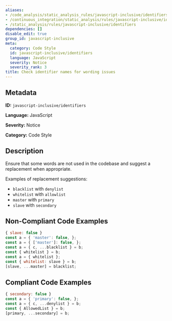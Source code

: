 ```yaml
---
aliases:
- /code_analysis/static_analysis_rules/javascript-inclusive/identifiers
- /continuous_integration/static_analysis/rules/javascript-inclusive/identifiers
- /static_analysis/rules/javascript-inclusive/identifiers
dependencies: []
disable_edit: true
group_id: javascript-inclusive
meta:
  category: Code Style
  id: javascript-inclusive/identifiers
  language: JavaScript
  severity: Notice
  severity_rank: 3
title: Check identifier names for wording issues
---
```

<!--  SOURCED FROM https://github.com/DataDog/datadog-static-analyzer-rule-docs -->


## Metadata
**ID:** `javascript-inclusive/identifiers`

**Language:** JavaScript

**Severity:** Notice

**Category:** Code Style

## Description
Ensure that some words are not used in the codebase and suggest a replacement when appropriate.

Examples of replacement suggestions:

-   `blacklist` with `denylist`
-   `whitelist` with `allowlist`
-   `master` with `primary`
-   `slave` with `secondary`

## Non-Compliant Code Examples
```javascript
{ slave: false }
const a = { 'master': false, };
const a = { ['master']: false, };
const a = { c, ...blacklist } = b;
const { whitelist } = b;
const a = { whitelist };
const { whitelist: slave } = b;
[slave, ...master] = blacklist;
```

## Compliant Code Examples
```javascript
{ secondary: false }
const a = { 'primary': false, };
const a = { c, ...denylist } = b;
const { AllowedList } = b;
[primary, ...secondary] = b;
```
